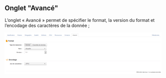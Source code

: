 ## Onglet "Avancé"

L’onglet « Avancé » permet de spécifier le format, la version du format et l’encodage des caractères de la donnée ;


![Edition unitaire - Avancé](../../images/inv_edit_one_advanced.png "L'édition unitaire - onglet Avancé")


